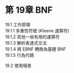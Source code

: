 # 第 19章 BNF #

19.1 工作原理  
19.1.1 多重性符號 (Kleene 運算符)  
19.1.2 其他一些有用的運算符  
19.1.3 解析表達式文法  
19.1.4 將 EBNF 轉換為基礎 BNF  
19.1.5 行為代碼  

19.2 使用場景  
